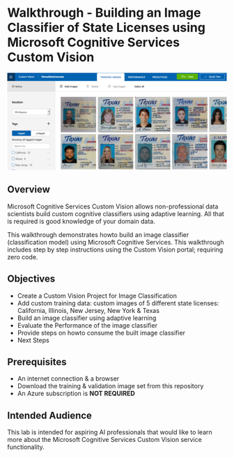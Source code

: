 <a name="Title"></a>
# Walkthrough - Building an Image Classifier of State Licenses using Microsoft Cognitive Services Custom Vision

![Cognitive Services UI Demo](https://github.com/bartczernicki/ImageClassificationStateLicenses/blob/master/CognitiveServicesImage.png)

<a name="Overview"></a>
## Overview ##
Microsoft Cognitive Services Custom Vision allows non-professional data scientists build custom cognitive classifiers using adaptive learning.  All that is required is good knowledge of your domain data.

This walkthrough demonstrates howto build an image classifier (classification model) using Microsoft Cognitive Services.  This walkthrough includes step by step instructions using the Custom Vision portal; requiring zero code.

<a name="Objectives"></a>
## Objectives ##

- Create a Custom Vision Project for Image Classification
- Add custom training data: custom images of 5 different state licenses: California, Illinois, New Jersey, New York & Texas
- Build an image classifier using adaptive learning
- Evaluate the Performance of the image classifier
- Provide steps on howto consume the built image classifier
- Next Steps

<a name="Prerequisites"></a>
## Prerequisites ##

- An internet connection & a browser
- Download the training & validation image set from this repository
- An Azure subscription is **NOT REQUIRED**

<a name="Intended Audience"></a>
## Intended Audience ##

This lab is intended for aspiring AI professionals that would like to learn more about the Microsoft Cognitive Services Custom Vision service functionality.
